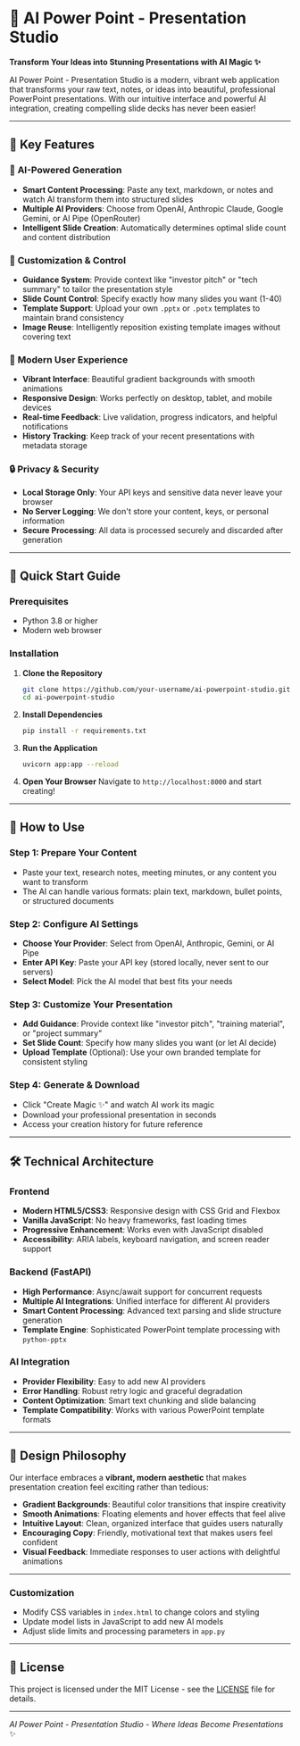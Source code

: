 # 🎨 AI Power Point - Presentation Studio

**Transform Your Ideas into Stunning Presentations with AI Magic ✨**

AI Power Point - Presentation Studio is a modern, vibrant web application that transforms your raw text, notes, or ideas into beautiful, professional PowerPoint presentations. With our intuitive interface and powerful AI integration, creating compelling slide decks has never been easier!

---

## 🌟 Key Features

### 🚀 **AI-Powered Generation**
- **Smart Content Processing**: Paste any text, markdown, or notes and watch AI transform them into structured slides
- **Multiple AI Providers**: Choose from OpenAI, Anthropic Claude, Google Gemini, or AI Pipe (OpenRouter)
- **Intelligent Slide Creation**: Automatically determines optimal slide count and content distribution

### 🎯 **Customization & Control**
- **Guidance System**: Provide context like "investor pitch" or "tech summary" to tailor the presentation style
- **Slide Count Control**: Specify exactly how many slides you want (1-40)
- **Template Support**: Upload your own `.pptx` or `.potx` templates to maintain brand consistency
- **Image Reuse**: Intelligently reposition existing template images without covering text

### 🎨 **Modern User Experience**
- **Vibrant Interface**: Beautiful gradient backgrounds with smooth animations
- **Responsive Design**: Works perfectly on desktop, tablet, and mobile devices
- **Real-time Feedback**: Live validation, progress indicators, and helpful notifications
- **History Tracking**: Keep track of your recent presentations with metadata storage

### 🔒 **Privacy & Security**
- **Local Storage Only**: Your API keys and sensitive data never leave your browser
- **No Server Logging**: We don't store your content, keys, or personal information
- **Secure Processing**: All data is processed securely and discarded after generation

---

## 🚀 Quick Start Guide

### Prerequisites
- Python 3.8 or higher
- Modern web browser

### Installation

1. **Clone the Repository**
   ```bash
   git clone https://github.com/your-username/ai-powerpoint-studio.git
   cd ai-powerpoint-studio
   ```

2. **Install Dependencies**
   ```bash
   pip install -r requirements.txt
   ```

3. **Run the Application**
   ```bash
   uvicorn app:app --reload
   ```

4. **Open Your Browser**
   Navigate to `http://localhost:8000` and start creating!

---

## 🎯 How to Use

### Step 1: Prepare Your Content
- Paste your text, research notes, meeting minutes, or any content you want to transform
- The AI can handle various formats: plain text, markdown, bullet points, or structured documents

### Step 2: Configure AI Settings
- **Choose Your Provider**: Select from OpenAI, Anthropic, Gemini, or AI Pipe
- **Enter API Key**: Paste your API key (stored locally, never sent to our servers)
- **Select Model**: Pick the AI model that best fits your needs

### Step 3: Customize Your Presentation
- **Add Guidance**: Provide context like "investor pitch", "training material", or "project summary"
- **Set Slide Count**: Specify how many slides you want (or let AI decide)
- **Upload Template** (Optional): Use your own branded template for consistent styling

### Step 4: Generate & Download
- Click "Create Magic ✨" and watch AI work its magic
- Download your professional presentation in seconds
- Access your creation history for future reference

---

## 🛠️ Technical Architecture

### Frontend
- **Modern HTML5/CSS3**: Responsive design with CSS Grid and Flexbox
- **Vanilla JavaScript**: No heavy frameworks, fast loading times
- **Progressive Enhancement**: Works even with JavaScript disabled
- **Accessibility**: ARIA labels, keyboard navigation, and screen reader support

### Backend (FastAPI)
- **High Performance**: Async/await support for concurrent requests
- **Multiple AI Integrations**: Unified interface for different AI providers
- **Smart Content Processing**: Advanced text parsing and slide structure generation
- **Template Engine**: Sophisticated PowerPoint template processing with `python-pptx`

### AI Integration
- **Provider Flexibility**: Easy to add new AI providers
- **Error Handling**: Robust retry logic and graceful degradation
- **Content Optimization**: Smart text chunking and slide balancing
- **Template Compatibility**: Works with various PowerPoint template formats

---

## 🎨 Design Philosophy

Our interface embraces a **vibrant, modern aesthetic** that makes presentation creation feel exciting rather than tedious:

- **Gradient Backgrounds**: Beautiful color transitions that inspire creativity
- **Smooth Animations**: Floating elements and hover effects that feel alive
- **Intuitive Layout**: Clean, organized interface that guides users naturally
- **Encouraging Copy**: Friendly, motivational text that makes users feel confident
- **Visual Feedback**: Immediate responses to user actions with delightful animations

---

### Customization
- Modify CSS variables in `index.html` to change colors and styling
- Update model lists in JavaScript to add new AI models
- Adjust slide limits and processing parameters in `app.py`

---

## 📝 License

This project is licensed under the MIT License - see the [LICENSE](LICENSE) file for details.

---

*AI Power Point - Presentation Studio - Where Ideas Become Presentations* ✨
